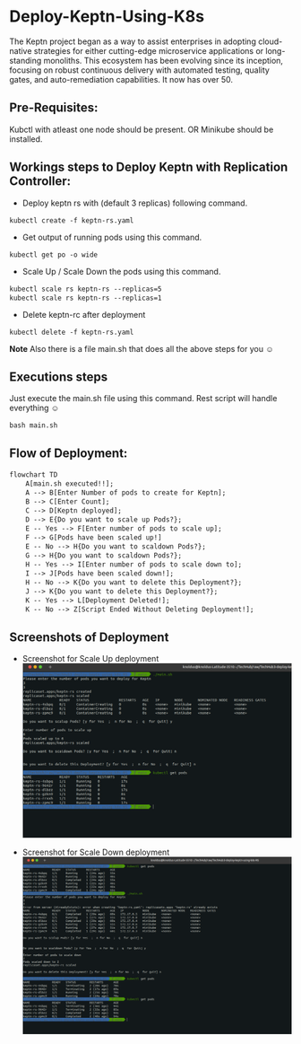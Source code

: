 # Deploy-Keptn-Using-K8s
The Keptn project began as a way to assist enterprises in adopting cloud-native strategies for either cutting-edge microservice applications or long-standing monoliths. This ecosystem has been evolving since its inception, focusing on robust continuous delivery with automated testing, quality gates, and auto-remediation capabilities. It now has over 50.

## Pre-Requisites:
Kubctl with atleast one node should be present. OR Minikube should be installed.

## Workings steps to Deploy Keptn with Replication Controller:

- Deploy keptn rs with (default 3 replicas) following command.
```
kubectl create -f keptn-rs.yaml
```

- Get output of running pods using this command.
```
kubectl get po -o wide
```

- Scale Up / Scale Down the pods using this command.
```
kubectl scale rs keptn-rs --replicas=5
kubectl scale rs keptn-rs --replicas=1
```

- Delete keptn-rc after deployment
```
kubectl delete -f keptn-rs.yaml
```
**Note** Also there is a file main.sh that does all the above steps for you :relaxed:

## Executions steps
Just execute the main.sh file using this command. Rest script will handle everything :relaxed:

```
bash main.sh
```

## Flow of Deployment:
```mermaid
flowchart TD
    A[main.sh executed!!];
    A --> B[Enter Number of pods to create for Keptn];
    B --> C[Enter Count];
    C --> D[Keptn deployed];
    D --> E{Do you want to scale up Pods?};
    E -- Yes --> F[Enter number of pods to scale up];
    F --> G[Pods have been scaled up!]
    E -- No --> H{Do you want to scaldown Pods?};
    G --> H{Do you want to scaldown Pods?};
    H -- Yes --> I[Enter number of pods to scale down to];
    I --> J[Pods have been scaled down!];
    H -- No --> K{Do you want to delete this Deployment?};
    J --> K{Do you want to delete this Deployment?};
    K -- Yes --> L[Deployment Deleted!];
    K -- No --> Z[Script Ended Without Deleting Deployment!];
```

## Screenshots of Deployment
- Screenshot for Scale Up deployment
![alt text](./images/ReplicaSet_scaleup.png)

- Screenshot for Scale Down deployment
![alt text](./images/ReplicaSet_scaledown.png)